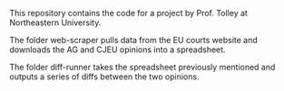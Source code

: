 This repository contains the code for a project by Prof. Tolley at Northeastern University. 

The folder web-scraper pulls data from the EU courts website and downloads the AG and CJEU opinions into a spreadsheet.

The folder diff-runner takes the spreadsheet previously mentioned and outputs a series of diffs between the two opinions.